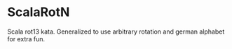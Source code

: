# ScalaRotN
Scala rot13 kata. Generalized to use arbitrary rotation and german alphabet for extra fun.
